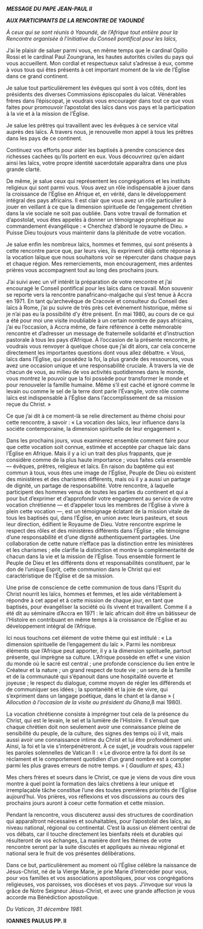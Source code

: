 ***MESSAGE DU PAPE JEAN-PAUL II***

***AUX PARTICIPANTS DE LA RENCONTRE DE YAOUNDÉ***

*À ceux qui se sont réunis à Yaoundé, de l’Afrique tout entière pour la Rencontre organisée à l’initiative du Conseil pontifical pour les laïcs,*

J’ai le plaisir de saluer parmi vous, en même temps que le cardinal Opilio Rossi et le cardinal Paul Zoungrana, les hautes autorités civiles du pays qui vous accueillent. Mon cordial et respectueux salut s’adresse à eux, comme à vous tous qui êtes présents à cet important moment de la vie de l’Église dans ce grand continent.

Je salue tout particulièrement les évêques qui sont à vos côtés, dont les présidents des diverses Commissions épiscopales du laïcat. Vénérables frères dans l’épiscopat, je voudrais vous encourager dans tout ce que vous faites pour promouvoir l’apostolat des laïcs dans vos pays et la participation à la vie et à la mission de l’Église.

Je salue les prêtres qui travaillent avec les évêques à ce service vital auprès des laïcs. À travers nous, je renouvelle mon appel à tous les prêtres dans les pays de ce continent.

Continuez vos efforts pour aider les baptisés à prendre conscience des richesses cachées qu’ils portent en eux. Vous découvrirez qu’en aidant ainsi les laïcs, votre propre identité sacerdotale apparaîtra dans une plus grande clarté.

De même, je salue ceux qui représentent les congrégations et les instituts religieux qui sont parmi vous. Vous avez un rôle indispensable à jouer dans la croissance de l’Église en Afrique et, en vérité, dans le développement intégral des pays africains. Il est clair que vous avez un rôle particulier à jouer en veillant à ce que la dimension spirituelle de l’engagement chrétien dans la vie sociale ne soit pas oubliée. Dans votre travail de formation et d’apostolat, vous êtes appelés à donner un témoignage prophétique au commandement évangélique : « Cherchez d’abord le royaume de Dieu. » Puisse Dieu toujours vous maintenir dans la plénitude de votre vocation.

Je salue enfin les nombreux laïcs, hommes et femmes, qui sont présents à cette rencontre parce que, par leurs vies, ils expriment déjà cette réponse à la vocation laïque que nous souhaitons voir se répercuter dans chaque pays et chaque région. Mes remerciements, mon encouragement, mes ardentes prières vous accompagnent tout au long des prochains jours.

J’ai suivi avec un vif intérêt la préparation de votre rencontre et j’ai encouragé le Conseil pontifical pour les laïcs dans ce travail. Mon souvenir se reporte vers la rencontre panafricano-malgache qui s’est tenue à Accra en 1971. En tant qu’archevêque de Cracovie et consulteur du Conseil des laïcs à Rome, j’ai pu suivre de très près cet événement historique, même si je n’ai pas eu la possibilité d’y être présent. En mai 1980, au cours de ce qui a été pour moi une visite inoubliable à un certain nombre de pays africains, j’ai eu l’occasion, à Accra même, de faire référence à cette mémorable rencontre et d’adresser un message de fraternelle solidarité et d’instruction pastorale à tous les pays d’Afrique. À l’occasion de la présente rencontre, je voudrais vous renvoyer à quelque chose que j’ai dit alors, car cela concerne directement les importantes questions dont vous allez débattre. « Vous, laïcs dans l’Église, qui possédez la foi, la plus grande des ressources, vous avez une occasion unique et une responsabilité cruciale. À travers la vie de chacun de vous, au milieu de vos activités quotidiennes dans le monde, vous montrez le pouvoir que la foi possède pour transformer le monde et pour renouveler la famille humaine. Même s’il est caché et ignoré comme le levain ou comme le sel de la terre dont parle l’Évangile, votre rôle comme laïcs est indispensable à l’Église dans l’accomplissement de sa mission reçue du Christ. »

Ce que j’ai dit à ce moment-là se relie directement au thème choisi pour cette rencontre, à savoir : « La vocation des laïcs, leur influence dans la sociéte contemporaine, la dimension spirituelle de leur engagement ».

Dans les prochains jours, vous examinerez ensemble comment faire pour que cette vocation soit connue, estimée et acceptée par chaque laïc dans l’Église en Afrique. Mais il y a ici un trait des plus frappants, que je considère comme de la plus haute importance ; vous faites cela ensemble — évêques, prêtres, religieux et laïcs. En raison du baptême qui est commun à tous, vous êtes une image de l’Église, Peuple de Dieu où existent des ministères et des charismes différents, mais où il y a aussi un partage de dignité, un partage de responsabilité. Votre rencontre, à laquelle participent des hommes venus de toutes les parties du continent et qui a pour but d’exprimer et d’approfondir votre engagement au service de votre vocation chrétienne — et d’appeler tous les membres de l’Église à vivre à plein cette vocation —, est un témoignage éclatant de la mission vitale de tous les baptisés qui, dans l’Église, en union avec leurs pasteurs, et sous leur direction, édifient le Royaume de Dieu. Votre rencontre exprime le respect des rôles et des ministères différents dans l’Église ; elle témoigne d’une responsabilité et d’une dignité authentiquement partagées. Une collaboration de cette nature n’efface pas la distinction entre les ministères et les charismes ; elle clarifie la distinction et montre la complémentarité de chacun dans la vie et la mission de l’Église. Tous ensemble forment le Peuple de Dieu et les différents dons et responsabilités constituent, par le don de l’unique Esprit, cette communion dans le Christ qui est caractéristique de l’Église et de sa mission.

Une prise de conscience de cette communion de tous dans l’Esprit du Christ nourrit les laïcs, hommes et femmes, et les aide véritablement à répondre à cet appel et à cette mission de chaque jour, en tant que baptisés, pour évangéliser la société où ils vivent et travaillent. Comme il a été dit au séminaire d’Accra en 1971 : le laïc africain doit être un bâtisseur de l’Histoire en contribuant en même temps à la croissance de l’Église et au développement intégral de l’Afrique.

Ici nous touchons cet élément de votre thème qui est intitulé : « La dimension spirituelle de l’engagement du laïc ». Parmi les nombreux éléments que l’Afrique peut apporter, il y a la dimension spirituelle, partout présente, qui imprègne sa culture. L’Afrique possède en effet « une vision du monde où le sacré est central ; une profonde conscience du lien entre le Créateur et la nature ; un grand respect de toute vie ; un sens de la famille et de la communauté qui s’épanouit dans une hospitalité ouverte et joyeuse ; le respect du dialogue, comme moyen de régler les différends et de communiquer ses idées ; la spontanéité et la joie de vivre, qui s’expriment dans un langage poétique, dans le chant et la danse » ( *Allocution à l’occasion de la visite au président du Ghana*,8 mai 1980).

La vocation chrétienne consiste à imprégrner tout cela de la présence du Christ, qui est le levain, le sel et la lumière de l’Histoire. Il s’ensuit que chaque chrétien doit non seulement avoir une connaissance pleine de sensibilité du peuple, de la culture, des signes des temps où il vit, mais aussi avoir une connaissance intime du Christ et lui être profondément uni. Ainsi, la foi et la vie s’interpénétreront. À ce sujet, je voudrais vous rappeler les paroles solennelles de Vatican II : « Le divorce entre la foi dont ils se réclament et le comportement quotidien d’un grand nombre est à compter parmi les plus graves erreurs de notre temps. » ( *Gaudium et spes,* 43.)

Mes chers frères et soeurs dans le Christ, ce que je viens de vous dire vous montre à quel point la formation des laïcs chrétiens à leur unique et irremplaçable tâche constitue l’une des toutes premières priorités de l’Église aujourd’hui. Vos prières, vos réflexions et vos discussions au cours des prochains jours auront à coeur cette formation et cette mission.

Pendant la rencontre, vous discuterez aussi des structures de coordination qui apparaîtront nécessaires et souhaitables, pour l’apostolat des laïcs, au niveau national, régional ou continental. C’est là aussi un élément central de vos débats, car il touche directement les bienfaits réels et durables qui résulteront de vos échanges, La manière dont les thèmes de votre rencontre seront par la suite discutés et appliqués au niveau régional et national sera le fruit de vos présentes délibérations.

Dans ce but, particulièrement au moment où l’Église célèbre la naissance de Jésus-Christ, né de la Vierge Marie, je prie Marie d’intercéder pour vous, pour vos familles et vos associations apostoliques, pour vos congrégations religieuses, vos paroisses, vos diocèses et vos pays. J’invoque sur vous la grâce de Notre Seigneur Jésus-Christ, et avec une grande affection je vous accorde ma Bénédiction apostolique.

*Du Vatican, 31 décembre 1981.*

**IOANNES PAULUS PP. II**
